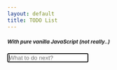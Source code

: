 ```yaml
---
layout: default
title: TODO List
---
```

<link rel="stylesheet" href="stylesheets/style.css">
<link href='http://fonts.googleapis.com/css?family=The+Girl+Next+Door' rel='stylesheet' type='text/css'>

<!-- Libraries -->
<script src="javascripts/lib/underscore.js"></script>
<script src="javascripts/lib/jquery.js"></script>

<!-- Models -->
<script src="javascripts/Item.js"></script>

<!-- Views -->
<script src="javascripts/ItemView.js"></script>

<!-- App -->
<script src="javascripts/App.js"></script>

<script>
  $(function() {
    new App();
    $('#new-item').focus();
  });
</script>

<div class="todo-list-oo">
  <h4><small><em>With pure vanilla JavaScript (not really..)</em></small></h4>
  <div>
    <input id="new-item" type="text" placeholder="What to do next?" autofocus>
    <ul id="todo-list"></ul>
  </div>
</div>

<script type="html/template" id="item">
  <li>
    <input class="item-status" type="checkbox" <%= finished ? 'checked' : '' %>>
    <span><%- text %></span>
    <button class="destroy">Remove</button>
  </li>
</script>

